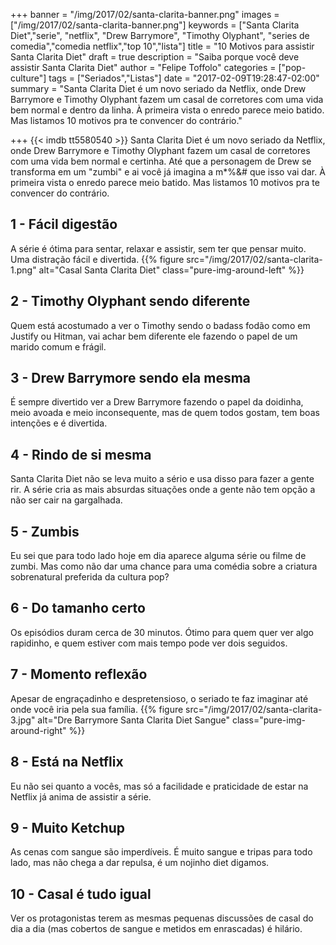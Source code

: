 +++
banner = "/img/2017/02/santa-clarita-banner.png"
images = ["/img/2017/02/santa-clarita-banner.png"]
keywords = ["Santa Clarita Diet","serie", "netflix", "Drew Barrymore", "Timothy Olyphant", "series de comedia","comedia netflix","top 10","lista"]
title = "10 Motivos para assistir Santa Clarita Diet"
draft = true
description = "Saiba porque você deve assistir Santa Clarita Diet"
author = "Felipe Toffolo"
categories = ["pop-culture"]
tags = ["Seriados","Listas"]
date = "2017-02-09T19:28:47-02:00"
summary = "Santa Clarita Diet é um novo seriado da Netflix, onde Drew Barrymore e Timothy Olyphant fazem um casal de corretores com uma vida bem normal e dentro da linha. À primeira vista o enredo parece meio batido. Mas listamos 10 motivos pra te convencer do contrário."

+++
{{< imdb tt5580540 >}}
Santa Clarita Diet é um novo seriado da Netflix, onde Drew Barrymore e Timothy Olyphant fazem um casal de corretores com uma vida bem normal e certinha. Até que a personagem de Drew se transforma em um "zumbi" e ai você já imagina a m*%&# que isso vai dar. À primeira vista o enredo parece meio batido. Mas listamos 10 motivos pra te convencer do contrário.

## 1 - Fácil digestão
A série é ótima para sentar, relaxar e assistir, sem ter que pensar muito. Uma distração fácil e divertida.
{{% figure src="/img/2017/02/santa-clarita-1.png" alt="Casal Santa Clarita Diet" class="pure-img-around-left" %}}
## 2 - Timothy Olyphant sendo diferente
Quem está acostumado a ver o Timothy sendo o badass fodão como em Justify ou Hitman, vai achar bem diferente ele fazendo o papel de um marido comum e frágil.
## 3 - Drew Barrymore sendo ela mesma
É sempre divertido ver a Drew Barrymore fazendo o papel da doidinha, meio avoada e meio inconsequente, mas de quem todos gostam, tem boas intenções e é divertida.
## 4 - Rindo de si mesma
Santa Clarita Diet não se leva muito a sério e usa disso para fazer a gente rir. A série cria as mais absurdas situações onde a gente não tem opção a não ser cair na gargalhada.
## 5 - Zumbis
Eu sei que para todo lado hoje em dia aparece alguma série ou filme de zumbi. Mas como não dar uma chance para uma comédia sobre a criatura sobrenatural preferida da cultura pop?
## 6 - Do tamanho certo
Os episódios duram cerca de 30 minutos. Ótimo para quem quer ver algo rapidinho, e quem estiver com mais tempo pode ver dois seguidos.
## 7 - Momento reflexão
Apesar de engraçadinho e despretensioso, o seriado te faz imaginar até onde você iria pela sua família.
{{% figure src="/img/2017/02/santa-clarita-3.jpg" alt="Dre Barrymore Santa Clarita Diet Sangue" class="pure-img-around-right" %}}
## 8 - Está na Netflix
Eu não sei quanto a vocês, mas só a facilidade e praticidade de estar na Netflix já anima de assistir a série.
## 9 - Muito Ketchup
As cenas com sangue são imperdíveis. É muito sangue e tripas para todo lado, mas não chega a dar repulsa, é um nojinho diet digamos.
## 10 - Casal é tudo igual
Ver os protagonistas terem as mesmas pequenas discussões de casal do dia a dia (mas cobertos de sangue e metidos em enrascadas) é hilário.
